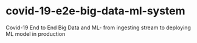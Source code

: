 # covid-19-e2e-big-data-ml-system
Covid-19 End to End Big Data and ML- from ingesting stream to deploying ML model in production 





